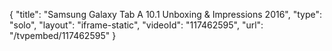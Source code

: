 {
    "title": "Samsung Galaxy Tab A 10.1 Unboxing & Impressions 2016",
    "type": "solo",
    "layout": "iframe-static",
    "videoId": "117462595",
    "url": "\/tvpembed\/117462595"
}